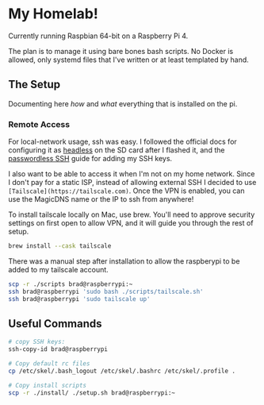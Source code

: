 # My Homelab!

Currently running Raspbian 64-bit on a Raspberry Pi 4.

The plan is to manage it using bare bones bash scripts.
No Docker is allowed, only systemd files that I've written or at least templated by hand.

## The Setup

Documenting here _how_ and _what_ everything that is installed on the pi.

### Remote Access

For local-network usage, ssh was easy. I followed the official docs
for configuring it as [headless](https://www.raspberrypi.com/documentation/computers/configuration.html#setting-up-a-headless-raspberry-pi)
on the SD card after I flashed it, and the
[passwordless SSH](https://www.raspberrypi.com/documentation/computers/remote-access.html#passwordless-ssh-access)
guide for adding my SSH keys.

I also want to be able to access it when I'm not on my home network. Since I don't
pay for a static ISP, instead of allowing external SSH I decided to use `[Tailscale](https://tailscale.com)`.
Once the VPN is enabled, you can use the MagicDNS name or the IP to ssh from anywhere!

To install tailscale locally on Mac, use brew. You'll need to approve security
settings on first open to allow VPN, and it will guide you through the rest of setup.

```bash
brew install --cask tailscale
```

There was a manual step after installation to allow the raspberypi to be added
to my tailscale account.

```bash
scp -r ./scripts brad@raspberrypi:~
ssh brad@raspberrypi 'sudo bash ./scripts/tailscale.sh'
ssh brad@raspberrypi 'sudo tailscale up'
```

## Useful Commands

```bash
# copy SSH keys:
ssh-copy-id brad@raspberrypi

# Copy default rc files
cp /etc/skel/.bash_logout /etc/skel/.bashrc /etc/skel/.profile .

# Copy install scripts
scp -r ./install/ ./setup.sh brad@raspberrypi:~
```
